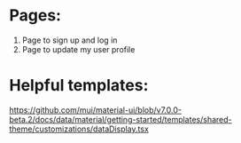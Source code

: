 # Pages:

1. Page to sign up and log in
2. Page to update my user profile

# Helpful templates:

https://github.com/mui/material-ui/blob/v7.0.0-beta.2/docs/data/material/getting-started/templates/shared-theme/customizations/dataDisplay.tsx

